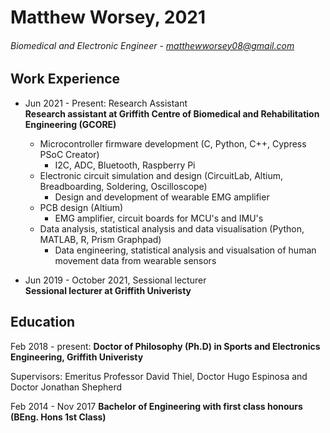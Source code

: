 # Matthew Worsey,   2021
###### Biomedical and Electronic Engineer -  matthewworsey08@gmail.com

## Work Experience
- Jun 2021 - Present:       Research Assistant  
**Research assistant at Griffith Centre of Biomedical and Rehabilitation Engineering (GCORE)**
  - Microcontroller firmware development (C, Python, C++, Cypress PSoC Creator)
    - I2C, ADC, Bluetooth, Raspberry Pi
  - Electronic circuit simulation and design (CircuitLab, Altium, Breadboarding, Soldering, Oscilloscope)
    - Design and development of wearable EMG amplifier
  - PCB design (Altium)
    - EMG amplifier, circuit boards for MCU's and IMU's
  - Data analysis, statistical analysis and data visualisation (Python, MATLAB, R, Prism Graphpad)
    - Data engineering, statistical analysis and visualsation of human movement data from wearable sensors  

- Jun 2019 - October 2021, Sessional lecturer  
**Sessional lecturer at Griffith Univeristy**  


## Education 
Feb 2018 - present:       **Doctor of Philosophy (Ph.D) in Sports and Electronics Engineering, Griffith Univeristy**    
  
Supervisors: Emeritus Professor David Thiel, Doctor Hugo Espinosa and Doctor Jonathan Shepherd  
  
  
Feb 2014 - Nov 2017       **Bachelor of Engineering with first class honours (BEng. Hons 1st Class)**  



